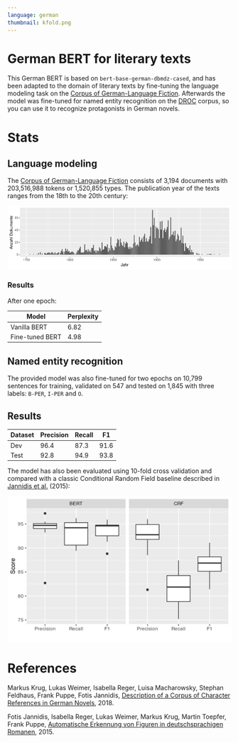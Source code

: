 ```yaml
---
language: german
thumbnail: kfold.png
---
```


# German BERT for literary texts

This German BERT is based on `bert-base-german-dbmdz-cased`, and has been adapted to the domain of literary texts by fine-tuning the language modeling task on the [Corpus of German-Language Fiction](https://figshare.com/articles/Corpus_of_German-Language_Fiction_txt_/4524680/1). Afterwards the model was fine-tuned for named entity recognition on the [DROC](https://gitlab2.informatik.uni-wuerzburg.de/kallimachos/DROC-Release) corpus, so you can use it to recognize protagonists in German novels.


# Stats

## Language modeling

The [Corpus of German-Language Fiction](https://figshare.com/articles/Corpus_of_German-Language_Fiction_txt_/4524680/1) consists of 3,194 documents with 203,516,988 tokens or 1,520,855 types. The publication year of the texts ranges from the 18th to the 20th century:

![years](prosa-jahre.png)


### Results

After one epoch:

| Model            | Perplexity |
| ---------------- | ---------- |
| Vanilla BERT     | 6.82       |
| Fine-tuned BERT  | 4.98       |


## Named entity recognition

The provided model was also fine-tuned for two epochs on 10,799 sentences for training, validated on 547 and tested on 1,845 with three labels: `B-PER`, `I-PER` and `O`.


## Results

| Dataset | Precision | Recall | F1   |
| ------- | --------- | ------ | ---- |
| Dev     | 96.4      | 87.3   | 91.6 |
| Test    | 92.8      | 94.9   | 93.8 |

The model has also been evaluated using 10-fold cross validation and compared with a classic Conditional Random Field baseline described in [Jannidis et al.](https://opus.bibliothek.uni-wuerzburg.de/opus4-wuerzburg/frontdoor/deliver/index/docId/14333/file/Jannidis_Figurenerkennung_Roman.pdf) (2015):

![kfold](kfold.png)


# References

Markus Krug, Lukas Weimer, Isabella Reger, Luisa Macharowsky, Stephan Feldhaus, Frank Puppe, Fotis Jannidis, [Description of a Corpus of Character References in German Novels](http://webdoc.sub.gwdg.de/pub/mon/dariah-de/dwp-2018-27.pdf), 2018.

Fotis Jannidis, Isabella Reger, Lukas Weimer, Markus Krug, Martin Toepfer, Frank Puppe, [Automatische Erkennung von Figuren in deutschsprachigen Romanen](https://opus.bibliothek.uni-wuerzburg.de/opus4-wuerzburg/frontdoor/deliver/index/docId/14333/file/Jannidis_Figurenerkennung_Roman.pdf), 2015.
